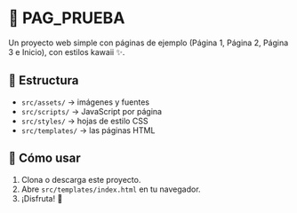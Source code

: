 # 🌸 PAG_PRUEBA

Un proyecto web simple con páginas de ejemplo (Página 1, Página 2, Página 3 e Inicio), con estilos kawaii ✨.

## 📂 Estructura
- `src/assets/` → imágenes y fuentes
- `src/scripts/` → JavaScript por página
- `src/styles/` → hojas de estilo CSS
- `src/templates/` → las páginas HTML

## 🚀 Cómo usar
1. Clona o descarga este proyecto.
2. Abre `src/templates/index.html` en tu navegador.
3. ¡Disfruta! 💖
